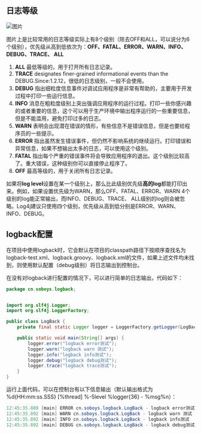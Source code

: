 ## 日志等级
![图片](https://images.soboys.cn/aHR0cDovL2ltZy5ibG9nLmNzZG4ubmV0LzIwMTgwMTE5MDE0NTU1Mjk3.png)

图片上是比较常用的日志等级实际上有8个级别（除去OFF和ALL，可以说分为6个级别），优先级从高到低依次为：**OFF、FATAL、ERROR、WARN、INFO、DEBUG、TRACE、 ALL**
1. **ALL** 最低等级的，用于打开所有日志记录。
2. **TRACE** designates finer-grained informational events than the DEBUG.Since:1.2.12，很低的日志级别，一般不会使用。
3. **DEBUG** 指出细粒度信息事件对调试应用程序是非常有帮助的，主要用于开发过程中打印一些运行信息。
4. **INFO** 消息在粗粒度级别上突出强调应用程序的运行过程。打印一些你感兴趣的或者重要的信息，这个可以用于生产环境中输出程序运行的一些重要信息，但是不能滥用，避免打印过多的日志。
5. **WARN** 表明会出现潜在错误的情形，有些信息不是错误信息，但是也要给程序员的一些提示。
6. **ERROR** 指出虽然发生错误事件，但仍然不影响系统的继续运行。打印错误和异常信息，如果不想输出太多的日志，可以使用这个级别。
7. **FATAL** 指出每个严重的错误事件将会导致应用程序的退出。这个级别比较高了。重大错误，这种级别你可以直接停止程序了。
8. **OFF** 最高等级的，用于关闭所有日志记录。

如果将**log level**设置在某一个级别上，那么比此级别优先级**高的log**都能打印出来。例如，如果设置优先级为WARN，那么OFF、FATAL、ERROR、WARN 4个级别的log能正常输出，而INFO、DEBUG、TRACE、 ALL级别的log则会被忽略。Log4j建议只使用四个级别，优先级从高到低分别是ERROR、WARN、INFO、DEBUG。
## logback配置
在项目中使用logback时，它会默认在项目的classpath路径下按顺序查找名为logback-test.xml、logback.groovy、logback.xml的文件，如果上述文件均未找到，则使用默认配置（debug级别）将日志输出到控制台。

在没有对logback进行配置的情况下，可以进行简单的日志输出，代码如下：
```java
package cn.soboys.logback;


import org.slf4j.Logger;
import org.slf4j.LoggerFactory;

public class LogBack {
    private final static Logger logger = LoggerFactory.getLogger(LogBack.class);

    public static void main(String[] args) {
        logger.error("logback error测试");
        logger.warn("logback warn 测试");
        logger.info("logback info测试");
        logger.debug("logback debug测试");
        logger.trace("logback trace测试");
    }
}

```
运行上面代码，可以在控制台有以下信息输出（默认输出格式为 %d{HH:mm:ss.SSS} [%thread] %-5level %logger{36} - %msg%n）：
```java
12:45:35.889 [main] ERROR cn.soboys.logback.LogBack - logback error测试
12:45:35.892 [main] WARN cn.soboys.logback.LogBack - logback warn 测试
12:45:35.892 [main] INFO cn.soboys.logback.LogBack - logback info测试
12:45:35.892 [main] DEBUG cn.soboys.logback.LogBack - logback debug测试
```




